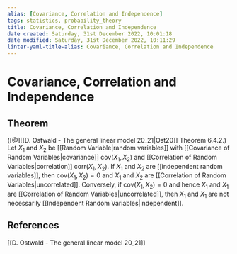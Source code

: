 ```yaml
---
alias: [Covariance, Correlation and Independence]
tags: statistics, probability_theory
title: Covariance, Correlation and Independence
date created: Saturday, 31st December 2022, 10:01:18
date modified: Saturday, 31st December 2022, 10:11:29
linter-yaml-title-alias: Covariance, Correlation and Independence
---
```


# Covariance, Correlation and Independence

## Theorem

([@][[D. Ostwald - The general linear model 20_21|Ost20]] Theorem 6.4.2.) Let $X_1$ and $X_2$ be [[Random Variable|random variables]] with [[Covariance of Random Variables|covariance]] $\text{cov}(X_1,X_2)$ and [[Correlation of Random Variables|correlation]] $\text{corr}(X_1,X_2)$. If $X_1$ and $X_2$ are [[independent random variables]], then $\text{cov}(X_1,X_2)=0$ and $X_1$ and $X_2$ are [[Correlation of Random Variables|uncorrelated]]. Conversely, if $\text{cov}(X_1,X_2)=0$ and hence $X_1$ and $X_1$ are [[Correlation of Random Variables|uncorrelated]], then $X_1$ and $X_1$ are not necessarily [[Independent Random Variables|independent]].

## References

[[D. Ostwald - The general linear model 20_21]]
